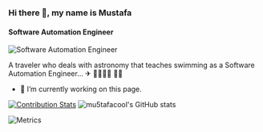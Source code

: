 ### Hi there 👋, my name is Mustafa
#### Software Automation Engineer
![Software Automation Engineer](https://github4life.herokuapp.com/ethomson.gif)

A traveler who deals with astronomy that teaches swimming as a Software Automation Engineer... ✈ 👨‍🚀🏊‍♂️ 👨‍💻

- 🔭 I’m currently working on this page. 


[![Contribution Stats](https://github-contribution-stats.vercel.app/api/?username=mu5tafacool)](https://github.com/LordDashMe/github-contribution-stats/)  ![mu5tafacool's GitHub stats](https://github-readme-stats.vercel.app/api?username=mu5tafacool&show_icons=true&theme=transparent)




<!-- ![Metrics](https://metrics.lecoq.io/mu5tafacool) -->

![Metrics](https://metrics.lecoq.io/mu5tafacool?template=classic&isocalendar=1&languages=1&base=header%2C%20activity%2C%20community%2C%20repositories%2C%20metadata&base.indepth=false&base.hireable=false&base.skip=false&isocalendar=false&isocalendar.duration=full-year&languages=false&languages.limit=8&languages.threshold=0%25&languages.other=false&languages.colors=github&languages.sections=most-used&languages.indepth=false&languages.analysis.timeout=15&languages.analysis.timeout.repositories=7.5&languages.categories=markup%2C%20programming&languages.recent.categories=markup%2C%20programming&languages.recent.load=300&languages.recent.days=14&config.timezone=Europe%2FIstanbul)



<!--
**mu5tafacool/mu5tafacool** is a ✨ _special_ ✨ repository because its `README.md` (this file) appears on your GitHub profile.

Here are some ideas to get you started:

- 🔭 I’m currently working on ...
- 🌱 I’m currently learning ...
- 👯 I’m looking to collaborate on ...
- 🤔 I’m looking for help with ...
- 💬 Ask me about ...
- 📫 How to reach me: ...
- 😄 Pronouns: ...
- ⚡ Fun fact: ...
-->
